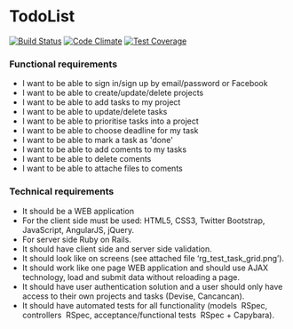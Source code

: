 # TodoList

[![Build Status](https://travis-ci.org/acseler/tasks.svg?branch=master)](https://travis-ci.org/acseler/tasks)
[![Code Climate](https://codeclimate.com/github/acseler/tasks/badges/gpa.svg)](https://codeclimate.com/github/acseler/tasks)
[![Test Coverage](https://codeclimate.com/github/acseler/tasks/badges/coverage.svg)](https://codeclimate.com/github/acseler/tasks/coverage)

### Functional requirements 
- I want to be able to sign in/sign up by email/password or Facebook 
- I want to be able to create/update/delete projects 
- I want to be able to add tasks to my project 
- I want to be able to update/delete tasks 
- I want to be able to prioritise tasks into a project 
- I want to be able to choose deadline for my task 
- I want to be able to mark a task as 'done' 
- I want to be able to add coments to my tasks 
- I want to be able to delete coments 
- I want to be able to attache files to coments 
 
### Technical requirements 
- It should be a WEB application 
- For the client side must be used: HTML5, CSS3, Twitter Bootstrap, JavaScript, AngularJS, jQuery. 
- For server side Ruby on Rails. 
- It should have client side and server side validation. 
- It should look like on screens (see attached file ‘rg_test_task_grid.png’). 
- It should work like one page WEB application and should use AJAX technology, load 
and submit data without reloading a page. 
 - It should have user authentication solution and a user should only have access to their 
own projects and tasks (Devise, Cancancan). 
 - It should have automated tests for all functionality (models ­ RSpec, controllers ­ RSpec, 
acceptance/functional tests ­ RSpec + Capybara). 
